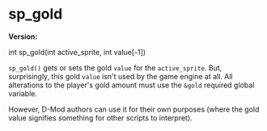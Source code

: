 # sp_gold

**Version:** <VersionInfo dink="" standalone />&nbsp;<VersionInfo freedink="" standalone />&nbsp;<VersionInfo dinkhd="" standalone />&nbsp;<VersionInfo yedink="" standalone />

<Prototype>int sp_gold(int active_sprite, int value[-1])</Prototype>

`sp_gold()` gets or sets the gold `value` for the `active_sprite`. But, surprisingly, this gold `value` isn't used by the game engine at all. All alterations to the player's gold amount must use the `&gold` required global variable.

However, D-Mod authors can use it for their own purposes (where the gold value signifies something for other scripts to interpret).
